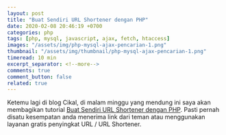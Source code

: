 ```yaml
---
layout: post
title: "Buat Sendiri URL Shortener dengan PHP"
date: 2020-02-08 20:46:19 +0700
categories: php
tags: [php, mysql, javascript, ajax, fetch, htaccess]
images: "/assets/img/php-mysql-ajax-pencarian-1.png"
thumbnail: "/assets/img/thumbnail/php-mysql-ajax-pencarian-1.png"
timeread: 10 min
excerpt_separator: <!--more-->
comments: true
comment_button: false
related: true
---
```

Ketemu lagi di blog Cikal, di malam minggu yang mendung ini saya akan membagikan tutorial [Buat Sendiri URL Shortener dengan PHP][self-link]<!--more-->. Pasti pernah disatu kesempatan anda menerima link dari teman atau  menggunakan layanan gratis penyingkat URL / URL Shortener.






[self-link]: #